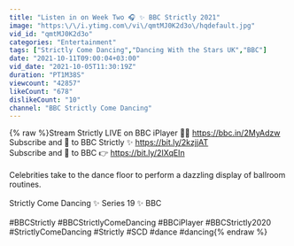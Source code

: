```yaml
---
title: "Listen in on Week Two 🎧 ✨ BBC Strictly 2021"
image: "https:\/\/i.ytimg.com\/vi\/qmtMJ0K2d3o\/hqdefault.jpg"
vid_id: "qmtMJ0K2d3o"
categories: "Entertainment"
tags: ["Strictly Come Dancing","Dancing With the Stars UK","BBC"]
date: "2021-10-11T09:00:04+03:00"
vid_date: "2021-10-05T11:30:19Z"
duration: "PT1M38S"
viewcount: "42857"
likeCount: "678"
dislikeCount: "10"
channel: "BBC Strictly Come Dancing"
---
```

{% raw %}Stream Strictly LIVE on BBC iPlayer 💃🕺 <a rel="nofollow" target="blank" href="https://bbc.in/2MyAdzw">https://bbc.in/2MyAdzw</a><br />Subscribe and 🔔 to BBC Strictly ✨ <a rel="nofollow" target="blank" href="https://bit.ly/2kzjjAT">https://bit.ly/2kzjjAT</a><br />Subscribe and 🔔 to BBC 👉 <a rel="nofollow" target="blank" href="https://bit.ly/2IXqEIn">https://bit.ly/2IXqEIn</a><br /><br />Celebrities take to the dance floor to perform a dazzling display of ballroom routines.<br /><br />Strictly Come Dancing ✨ Series 19 ✨ BBC<br /><br />#BBCStrictly #BBCStrictlyComeDancing #BBCiPlayer #BBCStrictly2020 #StrictlyComeDancing #Strictly #SCD #dance #dancing{% endraw %}
